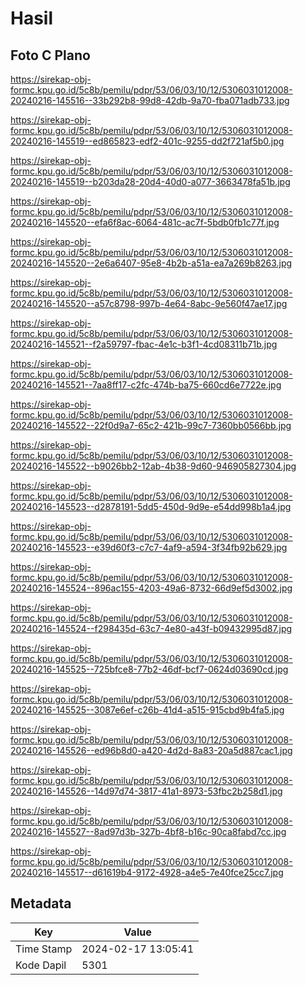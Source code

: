 # Hasil

## Foto C Plano

https://sirekap-obj-formc.kpu.go.id/5c8b/pemilu/pdpr/53/06/03/10/12/5306031012008-20240216-145516--33b292b8-99d8-42db-9a70-fba071adb733.jpg

https://sirekap-obj-formc.kpu.go.id/5c8b/pemilu/pdpr/53/06/03/10/12/5306031012008-20240216-145519--ed865823-edf2-401c-9255-dd2f721af5b0.jpg

https://sirekap-obj-formc.kpu.go.id/5c8b/pemilu/pdpr/53/06/03/10/12/5306031012008-20240216-145519--b203da28-20d4-40d0-a077-3663478fa51b.jpg

https://sirekap-obj-formc.kpu.go.id/5c8b/pemilu/pdpr/53/06/03/10/12/5306031012008-20240216-145520--efa6f8ac-6064-481c-ac7f-5bdb0fb1c77f.jpg

https://sirekap-obj-formc.kpu.go.id/5c8b/pemilu/pdpr/53/06/03/10/12/5306031012008-20240216-145520--2e6a6407-95e8-4b2b-a51a-ea7a269b8263.jpg

https://sirekap-obj-formc.kpu.go.id/5c8b/pemilu/pdpr/53/06/03/10/12/5306031012008-20240216-145520--a57c8798-997b-4e64-8abc-9e560f47ae17.jpg

https://sirekap-obj-formc.kpu.go.id/5c8b/pemilu/pdpr/53/06/03/10/12/5306031012008-20240216-145521--f2a59797-fbac-4e1c-b3f1-4cd08311b71b.jpg

https://sirekap-obj-formc.kpu.go.id/5c8b/pemilu/pdpr/53/06/03/10/12/5306031012008-20240216-145521--7aa8ff17-c2fc-474b-ba75-660cd6e7722e.jpg

https://sirekap-obj-formc.kpu.go.id/5c8b/pemilu/pdpr/53/06/03/10/12/5306031012008-20240216-145522--22f0d9a7-65c2-421b-99c7-7360bb0566bb.jpg

https://sirekap-obj-formc.kpu.go.id/5c8b/pemilu/pdpr/53/06/03/10/12/5306031012008-20240216-145522--b9026bb2-12ab-4b38-9d60-946905827304.jpg

https://sirekap-obj-formc.kpu.go.id/5c8b/pemilu/pdpr/53/06/03/10/12/5306031012008-20240216-145523--d2878191-5dd5-450d-9d9e-e54dd998b1a4.jpg

https://sirekap-obj-formc.kpu.go.id/5c8b/pemilu/pdpr/53/06/03/10/12/5306031012008-20240216-145523--e39d60f3-c7c7-4af9-a594-3f34fb92b629.jpg

https://sirekap-obj-formc.kpu.go.id/5c8b/pemilu/pdpr/53/06/03/10/12/5306031012008-20240216-145524--896ac155-4203-49a6-8732-66d9ef5d3002.jpg

https://sirekap-obj-formc.kpu.go.id/5c8b/pemilu/pdpr/53/06/03/10/12/5306031012008-20240216-145524--f298435d-63c7-4e80-a43f-b09432995d87.jpg

https://sirekap-obj-formc.kpu.go.id/5c8b/pemilu/pdpr/53/06/03/10/12/5306031012008-20240216-145525--725bfce8-77b2-46df-bcf7-0624d03690cd.jpg

https://sirekap-obj-formc.kpu.go.id/5c8b/pemilu/pdpr/53/06/03/10/12/5306031012008-20240216-145525--3087e6ef-c26b-41d4-a515-915cbd9b4fa5.jpg

https://sirekap-obj-formc.kpu.go.id/5c8b/pemilu/pdpr/53/06/03/10/12/5306031012008-20240216-145526--ed96b8d0-a420-4d2d-8a83-20a5d887cac1.jpg

https://sirekap-obj-formc.kpu.go.id/5c8b/pemilu/pdpr/53/06/03/10/12/5306031012008-20240216-145526--14d97d74-3817-41a1-8973-53fbc2b258d1.jpg

https://sirekap-obj-formc.kpu.go.id/5c8b/pemilu/pdpr/53/06/03/10/12/5306031012008-20240216-145527--8ad97d3b-327b-4bf8-b16c-90ca8fabd7cc.jpg

https://sirekap-obj-formc.kpu.go.id/5c8b/pemilu/pdpr/53/06/03/10/12/5306031012008-20240216-145517--d61619b4-9172-4928-a4e5-7e40fce25cc7.jpg


## Metadata

| Key        | Value               |
| ---------- | ------------------- |
| Time Stamp | 2024-02-17 13:05:41 |
| Kode Dapil | 5301                |



